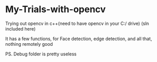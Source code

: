 # My-Trials-with-opencv
Trying out opencv in c++(need to have opencv in your C:/ drive) (sln included here)

It has a few functions, for Face detection, edge detection, and all that, nothing remotely good 

PS. Debug folder is pretty useless
